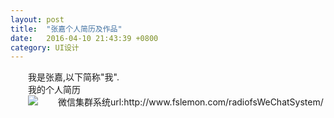 ```yaml
---
layout: post
title:  "张嘉个人简历及作品"
date:   2016-04-10 21:43:39 +0800
category: UI设计
---
```

<p>
　　我是张嘉,以下简称"我".<br />
　　我的个人简历<br />
　　<img src="/eric/images/UIdesigner-ZJ.jpg" />
　　微信集群系统url:http://www.fslemon.com/radiofsWeChatSystem/
</p>